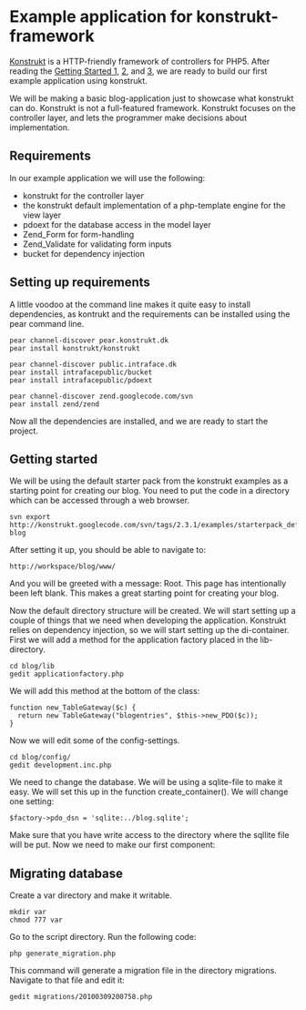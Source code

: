 Example application for konstrukt-framework
==

[Konstrukt](http://konstrukt.dk/) is a HTTP-friendly framework of controllers for PHP5. After reading the [Getting Started 1](http://konstrukt.dk/getting-started-part1.html), [2](http://konstrukt.dk/getting-started-part2.html), and [3](http://konstrukt.dk/getting-started-part3.html), we are ready to build our first example application using konstrukt.

We will be making a basic blog-application just to showcase what konstrukt can do. Konstrukt is not a full-featured framework. Konstrukt focuses on the controller layer, and lets the programmer make decisions about implementation.

Requirements
-- 

In our example application we will use the following:

* konstrukt for the controller layer
* the konstrukt default implementation of a php-template engine for the view layer
* pdoext for the database access in the model layer
* Zend_Form for form-handling
* Zend_Validate for validating form inputs
* bucket for dependency injection

Setting up requirements
--

A little voodoo at the command line makes it quite easy to install dependencies, as kontrukt and the requirements can be installed using the pear command line.

    pear channel-discover pear.konstrukt.dk
    pear install konstrukt/konstrukt

    pear channel-discover public.intraface.dk
    pear install intrafacepublic/bucket
    pear install intrafacepublic/pdoext

    pear channel-discover zend.googlecode.com/svn
    pear install zend/zend

Now all the dependencies are installed, and we are ready to start the project.

Getting started
--

We will be using the default starter pack from the konstrukt examples as a starting point for creating our blog. You need to put the code in a directory which can be accessed through a web browser.

    svn export http://konstrukt.googlecode.com/svn/tags/2.3.1/examples/starterpack_default blog
    
After setting it up, you should be able to navigate to:

	http://workspace/blog/www/
	
And you will be greeted with a message: Root. This page has intentionally been left blank. This makes a great starting point for creating your blog.

Now the default directory structure will be created. We will start setting up a couple of things that we need when developing the application. Konstrukt relies on dependency injection, so we will start setting up the di-container. First we will add a method for the application factory placed in the lib-directory.

	cd blog/lib
	gedit applicationfactory.php
	
We will add this method at the bottom of the class:

    function new_TableGateway($c) {
      return new TableGateway("blogentries", $this->new_PDO($c));
    }
	
Now we will edit some of the config-settings.

	cd blog/config/
	gedit development.inc.php
	
We need to change the database. We will be using a sqlite-file to make it easy. We will set this up in the function create_container(). We will change one setting:

    $factory->pdo_dsn = 'sqlite:../blog.sqlite';

Make sure that you have write access to the directory where the sqllite file will be put. Now we need to make our first component:

Migrating database
--

Create a var directory and make it writable.

	mkdir var
	chmod 777 var

Go to the script directory. Run the following code:

    php generate_migration.php
 
This command will generate a migration file in the directory migrations. Navigate to that file and edit it:

    gedit migrations/20100309200758.php
    

